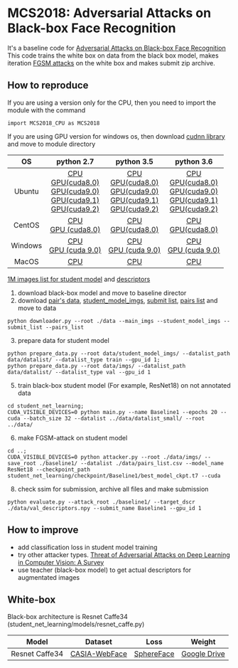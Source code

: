 
# MCS2018: Adversarial Attacks on Black-box Face Recognition

It's a baseline code for [Adversarial Attacks on Black-box Face Recognition](https://competitions.codalab.org/competitions/19090)
This code trains the white box on data from the black box model, makes iteration [FGSM attacks](https://arxiv.org/pdf/1412.6572.pdf) on the white box and makes submit zip archive.

## How to reproduce
If you are using a version only for the CPU, then you need to import the module with the command
```
import MCS2018_CPU as MCS2018
```
If you are using GPU version for windows os, then download [cudnn library](http://mcs2018-competition.visionlabs.ru/distribs/cuda9/windows/cudnn64_7.dll) and move to module directory

|OS|python 2.7|python 3.5|python 3.6|
|:-------:|:-------:|:-------:|:-------:|
|Ubuntu| [CPU](http://mcs2018-competition.visionlabs.ru/distribs/ubuntu/MCS2018_CPU.so)<br/>[GPU(cuda8.0)](http://mcs2018-competition.visionlabs.ru/distribs/cuda8/ubuntu/MCS2018.so)<br/>[GPU(cuda9.0)](http://mcs2018-competition.visionlabs.ru/distribs/cuda9/ubuntu/MCS2018.so)<br/>[GPU(cuda9.1)](http://mcs2018-competition.visionlabs.ru/distribs/cuda9.1/ubuntu/MCS2018.so)<br/>[GPU(cuda9.2)](http://mcs2018-competition.visionlabs.ru/distribs/cuda9.2/ubuntu/MCS2018.so)| [CPU](http://mcs2018-competition.visionlabs.ru/distribs/ubuntu/MCS2018_CPU.cpython-35m-x86_64-linux-gnu.so)<br/>[GPU(cuda8.0)](http://mcs2018-competition.visionlabs.ru/distribs/cuda8/ubuntu/MCS2018.cpython-35m-x86_64-linux-gnu.so)<br/>[GPU(cuda9.0)](http://mcs2018-competition.visionlabs.ru/distribs/cuda9/ubuntu/MCS2018.cpython-35m-x86_64-linux-gnu.so)<br/>[GPU(cuda9.1)](http://mcs2018-competition.visionlabs.ru/distribs/cuda9.1/ubuntu/MCS2018.cpython-35m-x86_64-linux-gnu.so)<br/>[GPU(cuda9.2)](http://mcs2018-competition.visionlabs.ru/distribs/cuda9.2/ubuntu/MCS2018.cpython-35m-x86_64-linux-gnu.so) | [CPU](http://mcs2018-competition.visionlabs.ru/distribs/ubuntu/MCS2018_CPU.cpython-36m-x86_64-linux-gnu.so)<br/>[GPU(cuda8.0)](http://mcs2018-competition.visionlabs.ru/distribs/cuda8/ubuntu/MCS2018.cpython-36m-x86_64-linux-gnu.so)<br/>[GPU(cuda9.0)](http://mcs2018-competition.visionlabs.ru/distribs/cuda9/ubuntu/MCS2018.cpython-36m-x86_64-linux-gnu.so)<br/>[GPU(cuda9.1)](http://mcs2018-competition.visionlabs.ru/distribs/cuda9.1/ubuntu/MCS2018.cpython-36m-x86_64-linux-gnu.so)<br/>[GPU(cuda9.2)](http://mcs2018-competition.visionlabs.ru/distribs/cuda9.2/ubuntu/MCS2018.cpython-36m-x86_64-linux-gnu.so)|
|CentOS| [CPU](http://mcs2018-competition.visionlabs.ru/distribs/centos/MCS2018_CPU.so)<br/>[GPU (cuda8.0)](http://mcs2018-competition.visionlabs.ru/distribs/cuda8/centos/MCS2018.so) | [CPU](http://mcs2018-competition.visionlabs.ru/distribs/centos/MCS2018_CPU.cpython-35m-x86_64-linux-gnu.so)<br/>[GPU(cuda8.0)](http://mcs2018-competition.visionlabs.ru/distribs/cuda8/centos/MCS2018.cpython-35m-x86_64-linux-gnu.so)| [CPU](http://mcs2018-competition.visionlabs.ru/distribs/centos/MCS2018_CPU.cpython-36m-x86_64-linux-gnu.so)<br/>[GPU(cuda8.0)](http://mcs2018-competition.visionlabs.ru/distribs/cuda8/centos/MCS2018.cpython-36m-x86_64-linux-gnu.so)|
|Windows| [CPU](http://mcs2018-competition.visionlabs.ru/distribs/windows/MCS2018_CPU.pyd)<br/>[GPU (cuda 9.0)](http://mcs2018-competition.visionlabs.ru/distribs/cuda9/windows/MCS2018.pyd)| [CPU](http://mcs2018-competition.visionlabs.ru/distribs/windows/MCS2018_CPU.cp35-win_amd64.pyd)<br/>[GPU (cuda 9.0)](http://mcs2018-competition.visionlabs.ru/distribs/cuda9/windows/MCS2018.cp35-win_amd64.pyd)| [CPU](http://mcs2018-competition.visionlabs.ru/distribs/windows/MCS2018_CPU.cp36-win_amd64.pyd)<br/>[GPU (cuda 9.0)](http://mcs2018-competition.visionlabs.ru/distribs/cuda9/windows/MCS2018.cp36-win_amd64.pyd)|
|MacOS| [CPU](http://mcs2018-competition.visionlabs.ru/distribs/macos/MCS2018_CPU.so) | [CPU](http://mcs2018-competition.visionlabs.ru/distribs/macos/MCS2018_CPU.cpython-35m-darwin.so) | [CPU](http://mcs2018-competition.visionlabs.ru/distribs/macos/MCS2018_CPU.cpython-36m-darwin.so) |


[1M images list for student model](http://mcs2018-competition.visionlabs.ru/img_list_1M.csv) and [descriptors](http://mcs2018-competition.visionlabs.ru/img_descriptors_1M.npy)
1. download black-box model and move to baseline director
2. download [pair's data](http://mcs2018-competition.visionlabs.ru/imgs.zip), [student_model_imgs](http://mcs2018-competition.visionlabs.ru/student_model_imgs.zip), [submit list](http://mcs2018-competition.visionlabs.ru/submit_list.csv), [pairs list](http://mcs2018-competition.visionlabs.ru/pairs_list.csv) and move to data
```
python downloader.py --root ./data --main_imgs --student_model_imgs --submit_list --pairs_list
```
3. prepare data for student model
```
python prepare_data.py --root data/student_model_imgs/ --datalist_path data/datalist/ --datalist_type train --gpu_id 1;
python prepare_data.py --root data/imgs/ --datalist_path data/datalist/ --datalist_type val --gpu_id 1
```
5. train black-box student model (For example, ResNet18) on not annotated data
```
cd student_net_learning;
CUDA_VISIBLE_DEVICES=0 python main.py --name Baseline1 --epochs 20 --cuda --batch_size 32 --datalist ../data/datalist_small/ --root ../data/
```
6. make FGSM-attack on student model
```
cd ..;
CUDA_VISIBLE_DEVICES=0 python attacker.py --root ./data/imgs/ --save_root ./baseline1/ --datalist ./data/pairs_list.csv --model_name ResNet18 --checkpoint_path student_net_learning/checkpoint/Baseline1/best_model_ckpt.t7 --cuda
```

8. check ssim for submission, archive all files and make submission
```
python evaluate.py --attack_root ./baseline1/ --target_dscr ./data/val_descriptors.npy --submit_name Baseline1 --gpu_id 1
```

## How to improve
- add classification loss in student model training
- try other attacker types. [Threat of Adversarial Attacks on Deep Learning in Computer Vision: A Survey](https://arxiv.org/pdf/1801.00553.pdf)
- use teacher (black-box model) to get actual descriptors for augmentated images

## White-box
Black-box architecture is Resnet Caffe34 (student_net_learning/models/resnet_caffe.py)

|Model|Dataset|Loss|Weight|
|:-------:|:-------:|:-------:|:-------:|
| Resnet Caffe34 | [CASIA-WebFace](https://arxiv.org/pdf/1411.7923.pdf) | [SphereFace](https://arxiv.org/abs/1704.08063) | [Google Drive](https://drive.google.com/file/d/1SUjfm4SUX8Fknlhek0ey1H1cVJsprIMK/view?usp=sharing) |
